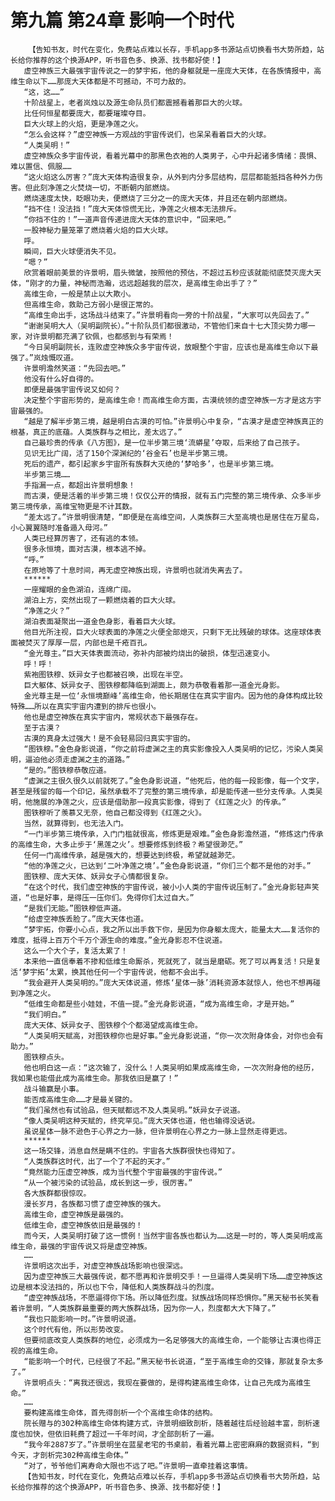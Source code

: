 # 第九篇 第24章 影响一个时代
        【告知书友，时代在变化，免费站点难以长存，手机app多书源站点切换看书大势所趋，站长给你推荐的这个换源APP，听书音色多、换源、找书都好使！】
       虚空神族三大最强宇宙传说之一的梦宇拓，他的身躯就是一座庞大天体，在各族情报中，高维生命以下……那庞大天体都是不可撼动，不可力敌的。
       “这，这……”
       十阶战星上，老者岚烛以及源生命队员们都震撼看着那巨大的火球。
       比任何恒星都要庞大，都要璀璨夺目。
       巨大火球上的火焰，更是净莲之火。
       “怎么会这样？”虚空神族一方观战的宇宙传说们，也呆呆看着巨大的火球。
       “人类吴明！”
       虚空神族众多宇宙传说，看着光幕中的那黑色衣袍的人类男子，心中升起诸多情绪：畏惧、难以置信、佩服……
       “这火焰这么厉害？”庞大天体构造很复杂，从外到内分多层结构，层层都能抵挡各种外力伤害。但此刻净莲之火焚烧一切，不断朝内部燃烧。
       燃烧速度太快，眨眼功夫，便燃烧了三分之一的庞大天体，并且还在朝内部燃烧。
       “挡不住！没法挡！”庞大天体惊慌无比，净莲之火根本无法排斥。
       “你挡不住的！”一道声音传递进庞大天体的意识中，“回来吧。”
       一股神秘力量笼罩了燃烧着火焰的巨大火球。
       呼。
       瞬间，巨大火球便消失不见。
       “嗯？”
       欣赏着眼前美景的许景明，眉头微皱，按照他的预估，不超过五秒应该就能彻底焚灭庞大天体，“刚才的力量，神秘而浩瀚，远远超越我的层次，是高维生命出手了？”
       高维生命，一般是禁止以大欺小。
       但高维生命，救助己方弱小是很正常的。
       “高维生命出手，这场战斗结束了。”许景明看向一旁的十阶战星，“大家可以先回去了。”
       “谢谢吴明大人（吴明副院长）。”十阶队员们都很激动，不管他们来自十七大顶尖势力哪一家，对许景明都充满了钦佩，也都感到与有荣焉！
       “今日吴明副院长，连败虚空神族众多宇宙传说，放眼整个宇宙，应该也是高维生命以下最强了。”岚烛慨叹道。
       许景明澹然笑道：“先回去吧。”
       他没有什么好自得的。
       即便是最强宇宙传说又如何？
       决定整个宇宙形势的，是高维生命！而高维生命方面，古漠统领的虚空神族一方才是这方宇宙最强的。
       “越是了解半步第三境，越是明白古漠的可怕。”许景明心中复杂，“古漠才是虚空神族真正的根基，真正的底蕴。人类族群与之相比，差太远了。”
       自己最珍贵的传承《八方图》，是一位半步第三境‘流蟒星’夺取，后来给了自己孩子。
       见识无比广阔，活了150个深渊纪的‘谷金石’也是半步第三境。
       死后的遗产，都引起家乡宇宙所有族群大灭绝的‘梦哈多’，也是半步第三境。
       半步第三境……
       手指漏一点，都超出许景明想象！
       而古漠，便是活着的半步第三境！仅仅公开的情报，就有五门完整的第三境传承、众多半步第三境传承，高维宝物更是不计其数。
       “差太远了。”许景明很清楚，“即便是在高维空间，人类族群三大至高境也是居住在万星岛，小心翼翼随时准备遁入母河。”
       人类已经算厉害了，还有逃的本领。
       很多永恒境，面对古漠，根本逃不掉。
       “呼。”
       在原地等了十息时间，再无虚空神族出现，许景明也就消失离去了。
       ******
       一座耀眼的金色湖泊，连绵广阔。
       湖泊上方，突然出现了一颗燃烧着的巨大火球。
       “净莲之火？”
       湖泊表面凝聚出一道金色身影，看着巨大火球。
       他目光所注视，巨大火球表面的净莲之火便全部熄灭，只剩下无比残破的球体。这座球体表面被焚灭了厚厚一层，内部也是千疮百孔。
       “金光尊主。”巨大天体表面流动，弥补内部被灼烧出的破损，体型迅速变小。
       呼！呼！
       紫袍图铁穆、妖异女子也都被召唤，出现在半空。
       巨大躯体、妖异女子、图铁穆都降临到湖面上，颇为恭敬看着那一道金光身影。
       金光尊主是一位‘永恒境巅峰’高维生命，他长期居住在真实宇宙内。因为他的身体构成比较特殊……所以在真实宇宙内遭到的排斥也很小。
       他也是虚空神族在真实宇宙内，常规状态下最强存在。
       至于古漠？
       古漠的真身太过强大！是不会轻易回归真实宇宙的。
       “图铁穆。”金色身影说道，“你之前将虚渊之主的真实影像投入人类吴明的记忆，污染人类吴明，逼迫他必须走虚渊之主的道路。”
       “是的。”图铁穆恭敬应道。
       “虚渊之主很久很久以前就死了。”金色身影说道，“他死后，他的每一段影像，每一个文字，甚至是残留的每一个印记，虽然承载不了完整的第三境传承，却是能传递一些分支传承。人类吴明，他施展的净莲之火，应该是借助那一段真实影像，得到了《红莲之火》的传承。”
       图铁穆听了羡慕又无奈，他自己都没得到《红莲之火》。
       当然，就算得到，也无法入门。
       “一门半步第三境传承，入门门槛就很高，修炼更是艰难。”金色身影澹然道，“修炼这门传承的高维生命，大多止步于‘黑莲之火’。想要修炼到终极？希望很渺茫。”
       任何一门高维传承，越是强大的，想要达到终极，希望就越渺茫。
       “他的净莲之火，已达到‘二叶净莲之境’。”金色身影说道，“你们三个都不是他的对手。”
       图铁穆、庞大天体、妖异女子心情都很复杂。
       “在这个时代，我们虚空神族的宇宙传说，被小小人类的宇宙传说压制了。”金光身影轻声笑道，“也是好事，是得压一压你们。免得你们太过自大。”
       “是我们无能。”图铁穆低声道。
       “给虚空神族丢脸了。”庞大天体也道。
       “梦宇拓，你要小心点，我之所以出手救下你，是因为你身躯太庞大，能量太大……复活你的难度，抵得上百万个千万个源生命的难度。”金光身影忍不住说道。
       这么一个大个子，复活太累了！
       本来他一直信奉着不掺和低维生命厮杀，死就死了，就当是磨砺。死了可以再复活！只是复活‘梦宇拓’太累，换其他任何一个宇宙传说，他都不会出手。
       “我会避开人类吴明的。”庞大天体说道，修炼‘星体一脉’消耗资源本就惊人，他也不想再碰到净莲之火。
       “低维生命都是些小娃娃，不值一提。”金光身影说道，“成为高维生命，才是开始。”
       “我们明白。”
       庞大天体、妖异女子、图铁穆个个都渴望成高维生命。
       “人类吴明天赋高，对图铁穆你也是好事。”金光身影说道，“你一次次附身体会，对你也会有助力。”
       图铁穆点头。
       他也明白这一点：“这次输了，没什么！人类吴明如果成高维生命，一次次附身他的经历，我如果也能借此成为高维生命。那我依旧是赢了！”
       战斗输赢是小事。
       能否成高维生命……才是最关键的。
       “我们虽然也有试验品，但天赋都远不及人类吴明。”妖异女子说道。
       “像人类吴明这种天赋的，终究罕见。”庞大天体也道，他也输得没话说。
       虽说星体一脉不逊色于心界之力一脉，但许景明在心界之力一脉上显然走得更远。
       ******
       这一场交锋，消息自然是瞒不住的。宇宙各大族群很快也得知了。
       “人类族群这时代，出了一个了不起的天才。”
       “竟然能力压虚空神族，成为当代整个宇宙最强的宇宙传说。”
       “从一个被污染的试验品，成长到这一步，很厉害。”
       各大族群都很惊叹。
       漫长岁月，各族都习惯了虚空神族的强大。
       高维生命，虚空神族是最强的。
       低维生命，虚空神族依旧是最强的！
       而今天，人类吴明打破了这一惯例！当然宇宙各族也都认为……这是一时的，等人类吴明成高维生命，最强的宇宙传说又将是虚空神族。
       ……
       许景明这次出手，对虚空神族战场影响也很深远。
       因为虚空神族三大最强传说，都不愿再和许景明交手！一旦逼得人类吴明下场……虚空神族这边是根本没法挡的，所以也下令，降低和人类族群战斗的烈度。
       “虚空神族战场，不愿逼得你下场。所以降低烈度。狱族战场同样恐惧你。”黑天秘书长笑看着许景明，“人类族群最重要的两大族群战场，因为你一人，烈度都大大下降了。”
       “我也只能影响一时。”许景明说道。
       这个时代有他，所以形势改变。
       但要彻底改变人类族群的地位，必须成为一名足够强大的高维生命，一个能够让古漠也得正视的高维生命。
       “能影响一个时代，已经很了不起。”黑天秘书长说道，“至于高维生命的交锋，那就复杂太多了。”
       许景明点头：“离我还很远，我现在要做的，是得构建高维生命体，让自己先成为高维生命。”
       ……
       要构建高维生命体，首先得剖析一个个高维生命体的结构。
       院长赠与的302种高维生命体构建方式，许景明细致剖析，随着越往后经验越丰富，剖析速度也加快，但依旧耗费了超过一千年时间，才全部剖析了一遍。
       “我今年2887岁了。”许景明坐在蓝星老宅的书桌前，看着光幕上密密麻麻的数据资料，“到今天，才剖析完302种高维生命体。”
       “对了，爷爷他们离寿命大限也不远了吧。”许景明一直牵挂着这事情。
       【告知书友，时代在变化，免费站点难以长存，手机app多书源站点切换看书大势所趋，站长给你推荐的这个换源APP，听书音色多、换源、找书都好使！】